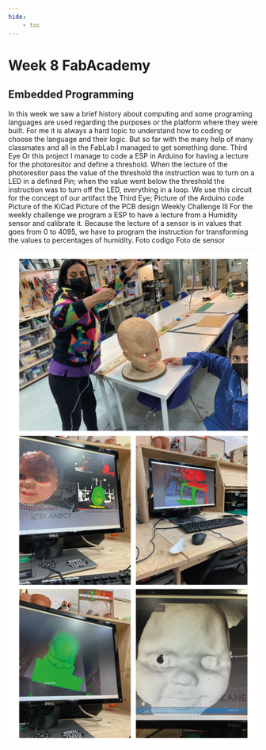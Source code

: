 ```yaml
---
hide:
    - toc
---
```


# Week 8 FabAcademy

## Embedded Programming
In this week we saw a brief history about computing and some programing languages are used regarding the purposes or the platform where they were built.
For me it is always a hard topic to understand how to coding or choose the language and their logic. But so far with the many help of many classmates and all in the FabLab I managed to get something done.
Third Eye
Or this project I manage to code a ESP in Arduino for having a lecture for the photoresitor and define a threshold.
When the lecture of the photoresitor pass the value of the threshold the instruction was to turn on a LED in a defined Pin; when the value went below the threshold the instruction was to turn off the LED, everything in a loop.
We use this circuit for the concept of our artifact the Third Eye;
Picture of the Arduino code
Picture of the KiCad
Picture of the PCB design
Weekly Challenge III
For the weekly challenge we program a ESP to have a lecture from a Humidity sensor and calibrate it. Because the lecture of a sensor is in values that goes from 0 to 4095, we have to program the instruction for transforming the values to percentages of humidity.
Foto codigo
Foto de sensor



![](../images/fabw5_2.jpg)
